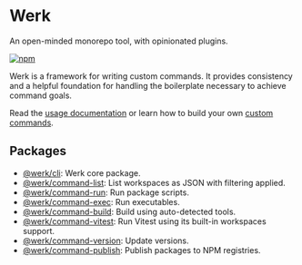 # Werk

An open-minded monorepo tool, with opinionated plugins.

[![npm](https://img.shields.io/npm/v/@werk/cli?label=NPM)](https://www.npmjs.com/package/@werk/cli)

Werk is a framework for writing custom commands. It provides consistency and a helpful foundation for handling the boilerplate necessary to achieve command goals.

Read the [usage documentation](packages/werk/README.md) or learn how to build your own [custom commands](packages/werk/README_CUSTOM_COMMANDS.md).

## Packages

- [@werk/cli](packages/werk/README.md): Werk core package.
- [@werk/command-list](packages/werk-command-list/README.md): List workspaces as JSON with filtering applied.
- [@werk/command-run](packages/werk-command-run/README.md): Run package scripts.
- [@werk/command-exec](packages/werk-command-exec/README.md): Run executables.
- [@werk/command-build](packages/werk-command-build/README.md): Build using auto-detected tools.
- [@werk/command-vitest](packages/werk-command-vitest/README.md): Run Vitest using its built-in workspaces support.
- [@werk/command-version](packages/werk-command-version/README.md): Update versions.
- [@werk/command-publish](packages/werk-command-publish/README.md): Publish packages to NPM registries.
